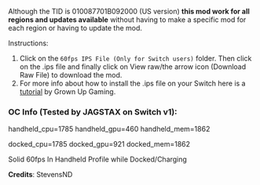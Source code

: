 Although the TID is 010087701B092000 (US version) **this mod work for all regions and updates available** without having to make a specific mod for each region or having to update the mod. 

Instructions:

1. Click on the `60fps IPS File (Only for Switch users)` folder. Then click on the .ips file and finally click on View raw/the arrow icon (Download Raw File) to download the mod.
2. For more info about how to install the .ips file on your Switch here is a [tutorial](https://youtu.be/m-V6Rs2sm9w?si=-b10u6yv0dhih5Kk) by Grown Up Gaming.

### OC Info (Tested by JAGSTAX on Switch v1):

handheld_cpu=1785
handheld_gpu=460
handheld_mem=1862

docked_cpu=1785
docked_gpu=921
docked_mem=1862

Solid 60fps In Handheld Profile while Docked/Charging

**Credits**: StevensND